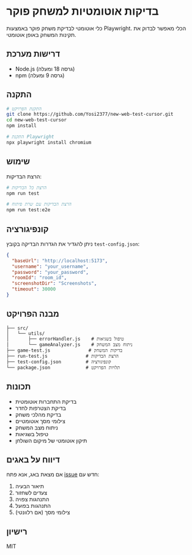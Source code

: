 # בדיקות אוטומטיות למשחק פוקר

כלי אוטומטי לבדיקת משחק פוקר באמצעות Playwright. הכלי מאפשר לבדוק את תקינות המשחק באופן אוטומטי.

## דרישות מערכת

- Node.js (גרסה 18 ומעלה)
- npm (גרסה 9 ומעלה)

## התקנה

```bash
# התקנת הפרויקט
git clone https://github.com/Yosi2377/new-web-test-cursor.git
cd new-web-test-cursor
npm install

# התקנת Playwright
npx playwright install chromium
```

## שימוש

הרצת הבדיקות:

```bash
# הרצת כל הבדיקות
npm run test

# הרצת הבדיקות עם שרת פיתוח
npm run test:e2e
```

## קונפיגורציה

ניתן להגדיר את הגדרות הבדיקה בקובץ `test-config.json`:

```json
{
  "baseUrl": "http://localhost:5173",
  "username": "your_username",
  "password": "your_password",
  "roomId": "room_id",
  "screenshotDir": "Screenshots",
  "timeout": 30000
}
```

## מבנה הפרויקט

```
├── src/
│   └── utils/
│       ├── errorHandler.js    # טיפול בשגיאות
│       └── gameAnalyzer.js    # ניתוח מצב המשחק
├── game-test.js              # בדיקות המשחק
├── run-test.js              # הרצת הבדיקות
├── test-config.json         # קונפיגורציה
└── package.json             # תלויות הפרויקט
```

## תכונות

- בדיקת התחברות אוטומטית
- בדיקת הצטרפות לחדר
- בדיקת מהלכי משחק
- צילומי מסך אוטומטיים
- ניתוח מצב המשחק
- טיפול בשגיאות
- תיקון אוטומטי של מיקום השולחן

## דיווח על באגים

אם מצאת באג, אנא פתח [issue](https://github.com/Yosi2377/new-web-test-cursor/issues) חדש עם:
1. תיאור הבעיה
2. צעדים לשחזור
3. התנהגות צפויה
4. התנהגות בפועל
5. צילומי מסך (אם רלוונטי)

## רישיון

MIT
